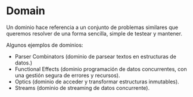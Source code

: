 # Domain

Un dominio hace referencia a un conjunto de problemas similares que queremos resolver de una forma sencilla, simple de testear y mantener.

Algunos ejemplos de dominios:
- Parser Combinators (dominio de parsear textos en estructuras de datos.)
- Functional Effects (dominio programación de datos concurrentes, con una gestión segura de errores y recursos).
- Optics (dominio de acceder y transformar estructuras inmutables).
- Streams (dominio de streaming de datos concurrente).